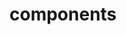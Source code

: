 <!-- Space: ZshTemplates -->
<!-- Parent: Project -->
<!-- Title: Components -->

<!-- Label: ZshTemplates -->
<!-- Label: Project -->
<!-- Label: Components -->
<!-- Include: docs/disclaimer.md -->
<!-- Include: ac:toc -->

# components
